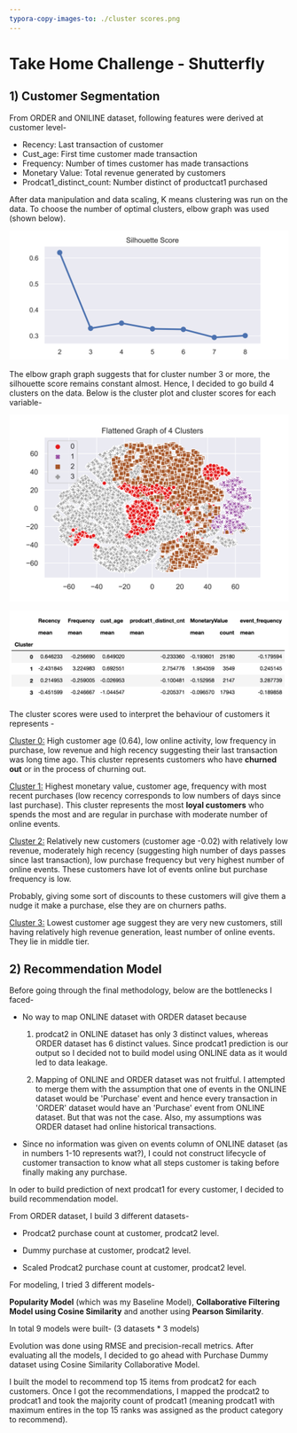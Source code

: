 ```yaml
---
typora-copy-images-to: ./cluster scores.png
---
```


# Take Home Challenge -  Shutterfly

## 1) Customer Segmentation

From ORDER and ONlLINE dataset, following features were derived at customer level-

- Recency: Last transaction of customer
- Cust_age: First time customer made transaction
- Frequency: Number of times customer has made transactions
- Monetary Value: Total revenue generated by customers
- Prodcat1_distinct_count: Number distinct  of productcat1 purchased

After data manipulation and data scaling, K means clustering was run on the data. To choose the number of optimal clusters, elbow graph was used (shown below).

![silhouette_score](https://github.com/nlakhotia91/Shutterfly-Data-Challenge/blob/master/silhouette_score.png)

 The elbow graph graph suggests that for cluster number 3 or more, the silhouette score remains constant almost. Hence, I decided to go build 4 clusters on the data. Below is the cluster plot and cluster scores for each variable-

![Cluster](https://github.com/nlakhotia91/Shutterfly-Data-Challenge/blob/master/Cluster.png)

![cluster scores](https://github.com/nlakhotia91/Shutterfly-Data-Challenge/blob/master/cluster%20scores.png)

The cluster scores were used to interpret the behaviour of customers it represents -

<u>Cluster 0:</u> High customer age (0.64), low online activity, low frequency in purchase, low revenue and high recency suggesting their last transaction was long time ago. This cluster represents customers who have **churned out** or in the process of churning out.

<u>Cluster 1:</u> Highest monetary value, customer age, frequency with most recent purchases (low recency corresponds to low numbers of days since last purchase). This cluster represents the most **loyal customers** who spends the most and are regular in purchase with moderate number of online events.

<u>Cluster 2:</u> Relatively new customers (customer age -0.02) with relatively low revenue, moderately high recency (suggesting high number of days passes since last transaction), low purchase frequency but very highest number of online events. These customers have lot of events online but purchase frequency is low.

Probably, giving some sort of discounts to these customers will give them a nudge it make a purchase, else they are on churners paths.

<u>Cluster 3:</u> Lowest customer age suggest they are very new customers, still having relatively high revenue generation, least number of online events. They lie in middle tier.

##  2) Recommendation Model

Before going through the final methodology, below are the bottlenecks I faced-

- No way to map ONLINE dataset with ORDER dataset because 

  1) prodcat2 in ONLINE dataset has only 3 distinct values, whereas ORDER dataset has 6 distinct values. Since prodcat1 prediction is our output so I decided not to build model using ONLINE data as it would led to data leakage.

  2) Mapping of ONLINE and ORDER dataset was not fruitful. I attempted to merge them with the assumption that one of events in the ONLINE dataset would be 'Purchase' event and hence every transaction in 'ORDER' dataset would have an 'Purchase' event from ONLINE dataset. But that was not the case. Also, my assumptions was ORDER dataset had online historical transactions.

- Since no information was given on events column of ONLINE dataset (as in numbers 1-10 represents wat?), I could not construct lifecycle of customer transaction to know what all steps customer is taking before finally making any purchase. 



In oder to build prediction of next prodcat1 for every customer, I decided to build recommendation model. 

From ORDER dataset, I build 3 different datasets-

- Prodcat2 purchase count at customer, prodcat2 level.

- Dummy purchase at customer, prodcat2 level.

- Scaled Prodcat2 purchase count at customer, prodcat2 level.

For modeling, I tried 3 different models-

**Popularity Model** (which was my Baseline Model), **Collaborative Filtering Model using Cosine Similarity** and another using **Pearson Similarity**.

In total 9 models were built- (3 datasets * 3 models)

Evolution was done using RMSE and precision-recall metrics. After evaluating all the models, I decided to go ahead with Purchase Dummy dataset using Cosine Similarity Collaborative Model.

I built the model to recommend top 15 items from prodcat2 for each customers. Once I got the recommendations, I mapped the prodcat2 to prodcat1 and took the majority count of prodcat1 (meaning prodcat1 with maximum entires in the top 15 ranks was assigned as the product category to recommend).

